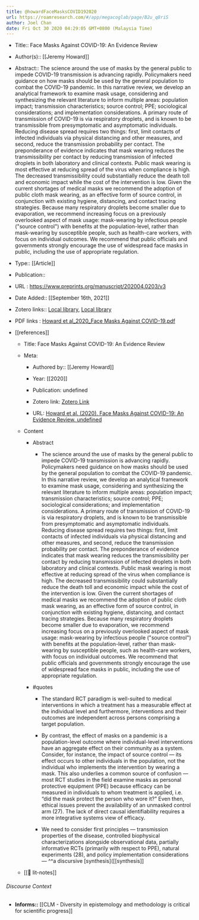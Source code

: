 ```yaml
---
title: @howardFaceMasksCOVID192020
url: https://roamresearch.com/#/app/megacoglab/page/B2u_q8riS
author: Joel Chan
date: Fri Oct 30 2020 04:29:05 GMT+0800 (Malaysia Time)
---
```


- Title:: Face Masks Against COVID-19: An Evidence Review
- Author(s):: [[Jeremy Howard]]
- Abstract:: The science around the use of masks by the general public to impede COVID-19 transmission is advancing rapidly. Policymakers need guidance on how masks should be used by the general population to combat the COVID-19 pandemic. In this narrative review, we develop an analytical framework to examine mask usage, considering and synthesizing the relevant literature to inform multiple areas: population impact; transmission characteristics; source control; PPE; sociological considerations; and implementation considerations. A primary route of transmission of COVID-19 is via respiratory droplets, and is known to be transmissible from presymptomatic and asymptomatic individuals. Reducing disease spread requires two things: first, limit contacts of infected individuals via physical distancing and other measures, and second, reduce the transmission probability per contact. The preponderance of evidence indicates that mask wearing reduces the transmissibility per contact by reducing transmission of infected droplets in both laboratory and clinical contexts. Public mask wearing is most effective at reducing spread of the virus when compliance is high. The decreased transmissibility could substantially reduce the death toll and economic impact while the cost of the intervention is low. Given the current shortages of medical masks we recommend the adoption of public cloth mask wearing, as an effective form of source control, in conjunction with existing hygiene, distancing, and contact tracing strategies. Because many respiratory droplets become smaller due to evaporation, we recommend increasing focus on a previously overlooked aspect of mask usage: mask-wearing by infectious people ("source control") with benefits at the population-level, rather than mask-wearing by susceptible people, such as health-care workers, with focus on individual outcomes. We recommend that public officials and governments strongly encourage the use of widespread face masks in public, including the use of appropriate regulation.
- Type:: [[Article]]
- Publication::
- URL : https://www.preprints.org/manuscript/202004.0203/v3
- Date Added:: [[September 16th, 2021]]
- Zotero links:: [Local library](zotero://select/groups/2451508/items/P879J2ZU), [Local library](https://www.zotero.org/groups/2451508/items/P879J2ZU)
- PDF links : [Howard et al_2020_Face Masks Against COVID-19.pdf](zotero://open-pdf/groups/2451508/items/R2QQKIT3)
- [[references]]

    - Title: Face Masks Against COVID-19: An Evidence Review

    - Meta:

        - Authored by:: [[Jeremy Howard]]

        - Year: [[2020]]

        - Publication: undefined

        - Zotero link: [Zotero Link](zotero://select/items/1_FD66ZY3E)

        - URL: [Howard et al. (2020). Face Masks Against COVID-19: An Evidence Review. undefined](https://www.preprints.org/manuscript/202004.0203/v3)

    - Content

        - Abstract

            - The science around the use of masks by the general public to impede COVID-19 transmission is advancing rapidly. Policymakers need guidance on how masks should be used by the general population to combat the COVID-19 pandemic. In this narrative review, we develop an analytical framework to examine mask usage, considering and synthesizing the relevant literature to inform multiple areas: population impact; transmission characteristics; source control; PPE; sociological considerations; and implementation considerations. A primary route of transmission of COVID-19 is via respiratory droplets, and is known to be transmissible from presymptomatic and asymptomatic individuals. Reducing disease spread requires two things: first, limit contacts of infected individuals via physical distancing and other measures, and second, reduce the transmission probability per contact. The preponderance of evidence indicates that mask wearing reduces the transmissibility per contact by reducing transmission of infected droplets in both laboratory and clinical contexts. Public mask wearing is most effective at reducing spread of the virus when compliance is high. The decreased transmissibility could substantially reduce the death toll and economic impact while the cost of the intervention is low. Given the current shortages of medical masks we recommend the adoption of public cloth mask wearing, as an effective form of source control, in conjunction with existing hygiene, distancing, and contact tracing strategies. Because many respiratory droplets become smaller due to evaporation, we recommend increasing focus on a previously overlooked aspect of mask usage: mask-wearing by infectious people ("source control") with benefits at the population-level, rather than mask-wearing by susceptible people, such as health-care workers, with focus on individual outcomes. We recommend that public officials and governments strongly encourage the use of widespread face masks in public, including the use of appropriate regulation.

        - #quotes

            - The standard RCT paradigm is well-suited to medical interventions in which a treatment has a measurable effect at the individual level and furthermore, interventions and their outcomes are independent across persons comprising a target population.

            - By contrast, the effect of masks on a pandemic is a population-level outcome where individual-level interventions have an aggregate effect on their community as a system. Consider, for instance, the impact of source control — its effect occurs to other individuals in the population, not the individual who implements the intervention by wearing a mask. This also underlies a common source of confusion — most RCT studies in the field examine masks as personal protective equipment (PPE) because efficacy can be measured in individuals to whom treatment is applied, i.e. “did the mask protect the person who wore it?” Even then, ethical issues prevent the availability of an unmasked control arm (27). The lack of direct causal identifiability requires a more integrative systems view of efficacy.

            - We need to consider first principles — transmission properties of the disease, controlled biophysical characterizations alongside observational data, partially informative RCTs (primarily with respect to PPE), natural experiments (28), and policy implementation considerations — ^^a discursive [synthesis]([[synthesis]]

    - [[📝 lit-notes]]

###### Discourse Context

- **Informs::** [[CLM - Diversity in epistemology and methodology is critical for scientific progress]]

